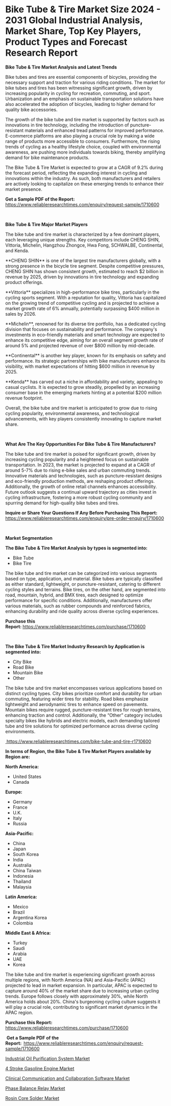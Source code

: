 <p><h1>Bike Tube & Tire Market Size 2024 - 2031 Global Industrial Analysis, Market Share, Top Key Players, Product Types and Forecast Research Report</h1></p><p><strong>Bike Tube & Tire Market Analysis and Latest Trends</strong></p>
<p><p>Bike tubes and tires are essential components of bicycles, providing the necessary support and traction for various riding conditions. The market for bike tubes and tires has been witnessing significant growth, driven by increasing popularity in cycling for recreation, commuting, and sport. Urbanization and an emphasis on sustainable transportation solutions have also accelerated the adoption of bicycles, leading to higher demand for quality bike accessories.</p><p>The growth of the bike tube and tire market is supported by factors such as innovations in tire technology, including the introduction of puncture-resistant materials and enhanced tread patterns for improved performance. E-commerce platforms are also playing a crucial role by making a wide range of products more accessible to consumers. Furthermore, the rising trends of cycling as a healthy lifestyle choice, coupled with environmental awareness, are pushing more individuals towards biking, thereby amplifying demand for bike maintenance products.</p><p>The Bike Tube & Tire Market is expected to grow at a CAGR of 9.2% during the forecast period, reflecting the expanding interest in cycling and innovations within the industry. As such, both manufacturers and retailers are actively looking to capitalize on these emerging trends to enhance their market presence.</p></p>
<p><strong>Get a Sample PDF of the Report:&nbsp;</strong> <a href="https://www.reliableresearchtimes.com/enquiry/request-sample/1710600?utm_campaign=1612&utm_medium=2&utm_source=Github&utm_content=ia&utm_term=30102024&utm_id=bike-tube-tire">https://www.reliableresearchtimes.com/enquiry/request-sample/1710600</a></p>
<p>&nbsp;</p>
<p><strong>Bike Tube & Tire Major Market Players</strong></p>
<p><p>The bike tube and tire market is characterized by a few dominant players, each leveraging unique strengths. Key competitors include CHENG SHIN, Vittoria, Michelin, Hangzhou Zhongce, Hwa Fong, SCHWALBE, Continental, and Kenda. </p><p>**CHENG SHIN** is one of the largest tire manufacturers globally, with a strong presence in the bicycle tire segment. Despite competitive pressures, CHENG SHIN has shown consistent growth, estimated to reach $2 billion in revenue by 2025, driven by innovations in tire technology and expanding product offerings.</p><p>**Vittoria** specializes in high-performance bike tires, particularly in the cycling sports segment. With a reputation for quality, Vittoria has capitalized on the growing trend of competitive cycling and is projected to achieve a market growth rate of 6% annually, potentially surpassing $400 million in sales by 2026.</p><p>**Michelin**, renowned for its diverse tire portfolio, has a dedicated cycling division that focuses on sustainability and performance. The company's investments in eco-friendly materials and smart technology are expected to enhance its competitive edge, aiming for an overall segment growth rate of around 5% and projected revenue of over $800 million by mid-decade.</p><p>**Continental** is another key player, known for its emphasis on safety and performance. Its strategic partnerships with bike manufacturers enhance its visibility, with market expectations of hitting $600 million in revenue by 2025. </p><p>**Kenda** has carved out a niche in affordability and variety, appealing to casual cyclists. It is expected to grow steadily, propelled by an increasing consumer base in the emerging markets hinting at a potential $200 million revenue footprint.</p><p>Overall, the bike tube and tire market is anticipated to grow due to rising cycling popularity, environmental awareness, and technological advancements, with key players consistently innovating to capture market share.</p></p>
<p>&nbsp;</p>
<p><strong>What Are The Key Opportunities For Bike Tube & Tire Manufacturers?</strong></p>
<p><p>The bike tube and tire market is poised for significant growth, driven by increasing cycling popularity and a heightened focus on sustainable transportation. In 2023, the market is projected to expand at a CAGR of around 5-7% due to rising e-bike sales and urban commuting trends. Innovative materials and technologies, such as puncture-resistant designs and eco-friendly production methods, are reshaping product offerings. Additionally, the growth of online retail channels enhances accessibility. Future outlook suggests a continual upward trajectory as cities invest in cycling infrastructure, fostering a more robust cycling community and spurring demand for high-quality bike tubes and tires.</p></p>
<p><strong>Inquire or Share Your Questions If Any Before Purchasing This Report:</strong> <a href="https://www.reliableresearchtimes.com/enquiry/pre-order-enquiry/1710600?utm_campaign=1612&utm_medium=2&utm_source=Github&utm_content=ia&utm_term=30102024&utm_id=bike-tube-tire">https://www.reliableresearchtimes.com/enquiry/pre-order-enquiry/1710600</a></p>
<p>&nbsp;</p>
<p><strong>Market Segmentation</strong></p>
<p><strong>The Bike Tube & Tire Market Analysis by types is segmented into:</strong></p>
<p><ul><li>Bike Tube</li><li>Bike Tire</li></ul></p>
<p><p>The bike tube and tire market can be categorized into various segments based on type, application, and material. Bike tubes are typically classified as either standard, lightweight, or puncture-resistant, catering to different cycling styles and terrains. Bike tires, on the other hand, are segmented into road, mountain, hybrid, and BMX tires, each designed to optimize performance for specific conditions. Additionally, manufacturers offer various materials, such as rubber compounds and reinforced fabrics, enhancing durability and ride quality across diverse cycling experiences.</p></p>
<p><strong>Purchase this Report:&nbsp;</strong><a href="https://www.reliableresearchtimes.com/purchase/1710600?utm_campaign=1612&utm_medium=2&utm_source=Github&utm_content=ia&utm_term=30102024&utm_id=bike-tube-tire">https://www.reliableresearchtimes.com/purchase/1710600</a></p>
<p>&nbsp;</p>
<p><strong>The Bike Tube & Tire Market Industry Research by Application is segmented into:</strong></p>
<p><ul><li>City Bike</li><li>Road Bike</li><li>Mountain Bike</li><li>Other</li></ul></p>
<p><p>The bike tube and tire market encompasses various applications based on distinct cycling types. City bikes prioritize comfort and durability for urban commuting, featuring wider tires for stability. Road bikes emphasize lightweight and aerodynamic tires to enhance speed on pavements. Mountain bikes require rugged, puncture-resistant tires for rough terrains, enhancing traction and control. Additionally, the “Other” category includes specialty bikes like hybrids and electric models, each demanding tailored tube and tire solutions for optimized performance across diverse cycling environments.</p></p>
<p><a href="https://www.reliableresearchtimes.com/bike-tube-and-tire-r1710600?utm_campaign=1612&utm_medium=2&utm_source=Github&utm_content=ia&utm_term=30102024&utm_id=bike-tube-tire">&nbsp;https://www.reliableresearchtimes.com/bike-tube-and-tire-r1710600</a></p>
<p><strong>In terms of Region, the Bike Tube & Tire Market Players available by Region are:</strong></p>
<p>
    <p> <strong> North America: </strong>
        <ul>
            <li>United States</li>
            <li>Canada</li>
        </ul>
        </p> 
    <p> <strong> Europe: </strong>
        <ul>
            <li>Germany</li>
            <li>France</li>
            <li>U.K.</li>
            <li>Italy</li>
            <li>Russia</li>
        </ul>
        </p> 
    <p> <strong> Asia-Pacific: </strong>
        <ul>
            <li>China</li>
            <li>Japan</li>
            <li>South Korea</li>
            <li>India</li>
            <li>Australia</li>
            <li>China Taiwan</li>
            <li>Indonesia</li>
            <li>Thailand</li>
            <li>Malaysia</li>
        </ul>
        </p> 
    <p> <strong> Latin America: </strong>
        <ul>
            <li>Mexico</li>
            <li>Brazil</li>
            <li>Argentina Korea</li>
            <li>Colombia</li>
        </ul>
        </p> 
    <p> <strong> Middle East & Africa: </strong>
        <ul>
            <li>Turkey</li>
            <li>Saudi</li>
            <li>Arabia</li>
            <li>UAE</li>
            <li>Korea</li>
        </ul>
    </p>
    </p>
<p><p>The bike tube and tire market is experiencing significant growth across multiple regions, with North America (NA) and Asia-Pacific (APAC) projected to lead in market expansion. In particular, APAC is expected to capture around 40% of the market share due to increasing urban cycling trends. Europe follows closely with approximately 30%, while North America holds about 20%. China's burgeoning cycling culture suggests it will play a crucial role, contributing to significant market dynamics in the APAC region.</p></p>
<p><strong>Purchase this Report: </strong><a href="https://www.reliableresearchtimes.com/purchase/1710600?utm_campaign=1612&utm_medium=2&utm_source=Github&utm_content=ia&utm_term=30102024&utm_id=bike-tube-tire">https://www.reliableresearchtimes.com/purchase/1710600</a></p>
<p>&nbsp;<strong>Get a Sample PDF of the Report:&nbsp;&nbsp;</strong><a href="https://www.reliableresearchtimes.com/enquiry/request-sample/1710600?utm_campaign=1612&utm_medium=2&utm_source=Github&utm_content=ia&utm_term=30102024&utm_id=bike-tube-tire">https://www.reliableresearchtimes.com/enquiry/request-sample/1710600</a></p>
<p><strong></strong></p>
<p><p><a href="https://www.linkedin.com/pulse/analyzing-global-industrial-oil-purification-system-market-ek0wf?utm_campaign=1612&utm_medium=2&utm_source=Github&utm_content=ia&utm_term=30102024&utm_id=bike-tube-tire">Industrial Oil Purification System Market</a></p><p><a href="https://www.linkedin.com/pulse/4-stroke-gasoline-engine-market-trends-focusing-insight-jrq1f?utm_campaign=1612&utm_medium=2&utm_source=Github&utm_content=ia&utm_term=30102024&utm_id=bike-tube-tire">4 Stroke Gasoline Engine Market</a></p><p><a href="https://github.com/Rekhakhatun65/Market-Research-Report-List-1/blob/main/clinical-communication-and-collaboration-software-market.md?utm_campaign=1612&utm_medium=2&utm_source=Github&utm_content=ia&utm_term=30102024&utm_id=bike-tube-tire">Clinical Communication and Collaboration Software Market</a></p><p><a href="https://www.linkedin.com/pulse/phase-balance-relay-market-opportunities-emerging-global-trends-d3fye?utm_campaign=1612&utm_medium=2&utm_source=Github&utm_content=ia&utm_term=30102024&utm_id=bike-tube-tire">Phase Balance Relay Market</a></p><p><a href="https://www.linkedin.com/pulse/rosin-core-solder-market-transformation-comparative-analysis-2024-2031-c5lmc?utm_campaign=1612&utm_medium=2&utm_source=Github&utm_content=ia&utm_term=30102024&utm_id=bike-tube-tire">Rosin Core Solder Market</a></p></p>